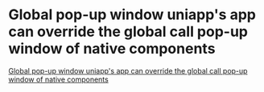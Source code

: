 # Global pop-up window uniapp's app can override the global call pop-up window of native components
[Global pop-up window uniapp's app can override the global call pop-up window of native components](https://aiwithcloud.com/2022/09/19/global_pop_up_window_uniapps_app_can_override_the_global_call_pop_up_window_of_native_components/)